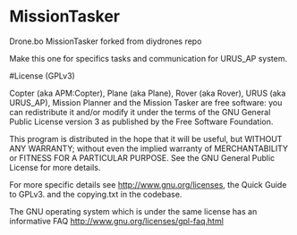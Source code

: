 # MissionTasker

Drone.bo MissionTasker forked from diydrones repo

Make this one for specifics tasks and communication for URUS_AP system.

#License (GPLv3)

Copter (aka APM:Copter), Plane (aka Plane), Rover (aka Rover), URUS (aka URUS_AP), Mission Planner and the Mission Tasker are free software: you can redistribute it and/or modify it under the terms of the GNU General Public License version 3 as published by the Free Software Foundation.

This program is distributed in the hope that it will be useful, but WITHOUT ANY WARRANTY; without even the implied warranty of MERCHANTABILITY or FITNESS FOR A PARTICULAR PURPOSE. See the GNU General Public License for more details.

For more specific details see http://www.gnu.org/licenses, the Quick Guide to GPLv3. and the copying.txt in the codebase.

The GNU operating system which is under the same license has an informative FAQ http://www.gnu.org/licenses/gpl-faq.html
